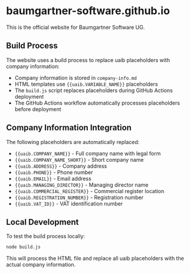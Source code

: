 # baumgartner-software.github.io

This is the official website for Baumgartner Software UG.

## Build Process

The website uses a build process to replace uaib placeholders with company information:

- Company information is stored in `company-info.md`
- HTML templates use `{{uaib.VARIABLE_NAME}}` placeholders
- The `build.js` script replaces placeholders during GitHub Actions deployment
- The GitHub Actions workflow automatically processes placeholders before deployment

## Company Information Integration

The following placeholders are automatically replaced:

- `{{uaib.COMPANY_NAME}}` - Full company name with legal form
- `{{uaib.COMPANY_NAME_SHORT}}` - Short company name
- `{{uaib.ADDRESS}}` - Company address
- `{{uaib.PHONE}}` - Phone number
- `{{uaib.EMAIL}}` - Email address
- `{{uaib.MANAGING_DIRECTOR}}` - Managing director name
- `{{uaib.COMMERCIAL_REGISTER}}` - Commercial register location
- `{{uaib.REGISTRATION_NUMBER}}` - Registration number
- `{{uaib.VAT_ID}}` - VAT identification number

## Local Development

To test the build process locally:

```bash
node build.js
```

This will process the HTML file and replace all uaib placeholders with the actual company information.